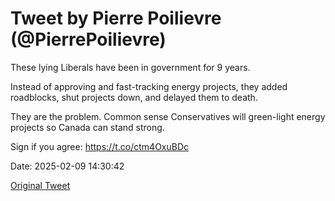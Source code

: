 # Tweet by Pierre Poilievre (@PierrePoilievre)

These lying Liberals have been in government for 9 years. 

Instead of approving and fast-tracking energy projects, they added roadblocks, shut projects down, and delayed them to death.

They are the problem. Common sense Conservatives will green-light energy projects so Canada can stand strong.

Sign if you agree: https://t.co/ctm4OxuBDc

Date: 2025-02-09 14:30:42

[Original Tweet](https://x.com/PierrePoilievre/status/1888596388939698412)
